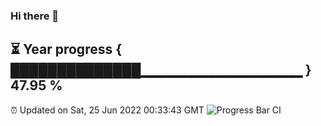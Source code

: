 ### Hi there 👋
⏳ Year progress { ██████████████▁▁▁▁▁▁▁▁▁▁▁▁▁▁▁▁ } 47.95 %
---
⏰ Updated on Sat, 25 Jun 2022 00:33:43 GMT
![Progress Bar CI](https://github.com/Moyi321/Moyi321/workflows/Progress%20Bar%20CI/badge.svg)
